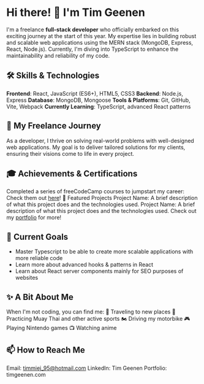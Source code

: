 # Hi there! 👋 I'm Tim Geenen
I'm a freelance <b>full-stack developer</b> who officially embarked on this exciting journey at the start of this year. My expertise lies in building robust and scalable web applications using the MERN stack (MongoDB, Express, React, Node.js). Currently, I'm diving into TypeScript to enhance the maintainability and reliability of my code.


## 🛠️ Skills & Technologies
<b>Frontend</b>: React, JavaScript (ES6+), HTML5, CSS3
<b>Backend</b>: Node.js, Express
<b>Database</b>: MongoDB, Mongoose
<b>Tools & Platforms</b>: Git, GitHub, Vite, Webpack
<b>Currently Learning</b>: TypeScript, advanced React patterns


## 💼 My Freelance Journey
As a developer, I thrive on solving real-world problems with well-designed web applications. My goal is to deliver tailored solutions for my clients, ensuring their visions come to life in every project.


## 🎓 Achievements & Certifications
Completed a series of freeCodeCamp courses to jumpstart my career: Check them out <a href="https://www.freecodecamp.org/fcc57f784ce-2e62-4bc7-acb9-6d5f185a3375" target="blank">here</a>!
🚀 Featured Projects
Project Name: A brief description of what this project does and the technologies used.
Project Name: A brief description of what this project does and the technologies used.
Check out my <a href="https://www.timgeenen.com" target="blank">portfolio</a> for more!


## 🌱 Current Goals
- Master Typescript to be able to create more scalable applications with more reliable code
- Learn more about advanced hooks & patterns in React
- Learn about React server components mainly for SEO purposes of websites


## ✨ A Bit About Me
When I'm not coding, you can find me:
🧳 Traveling to new places
🥊 Practicing Muay Thai and other active sports
🏍️ Driving my motorbike
🎮 Playing Nintendo games
📺 Watching anime


## 📫 How to Reach Me
Email: timmiej_95@hotmail.com
LinkedIn: Tim Geenen
Portfolio: timgeenen.com

<!--
**Timgeenen/Timgeenen** is a ✨ _special_ ✨ repository because its `README.md` (this file) appears on your GitHub profile.

Here are some ideas to get you started:

- 🔭 I’m currently working on ...
- 🌱 I’m currently learning ...
- 👯 I’m looking to collaborate on ...
- 🤔 I’m looking for help with ...
- 💬 Ask me about ...
- 📫 How to reach me: ...
- 😄 Pronouns: ...
- ⚡ Fun fact: ...
-->
